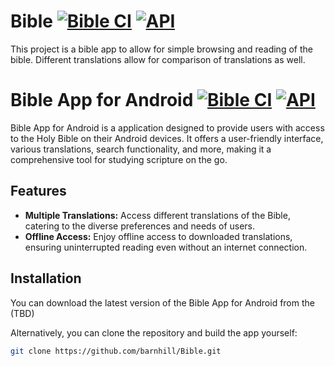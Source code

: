 # Bible [![Bible CI](https://github.com/barnhill/Bible/actions/workflows/android.yml/badge.svg)](https://github.com/barnhill/Bible/actions/workflows/android.yml) [![API](https://img.shields.io/badge/API-21%2B-brightgreen.svg?style=flat)](https://android-arsenal.com/api?level=21)
This project is a bible app to allow for simple browsing and reading of the bible.  Different translations allow for comparison of translations as well.

# Bible App for Android [![Bible CI](https://github.com/barnhill/Bible/actions/workflows/android.yml/badge.svg)](https://github.com/barnhill/Bible/actions/workflows/android.yml) [![API](https://img.shields.io/badge/API-21%2B-brightgreen.svg?style=flat)](https://android-arsenal.com/api?level=21)

Bible App for Android is a application designed to provide users with access to the Holy Bible on their Android devices. It offers a user-friendly interface, various translations, search functionality, and more, making it a comprehensive tool for studying scripture on the go.

## Features

- **Multiple Translations:** Access different translations of the Bible, catering to the diverse preferences and needs of users.
- **Offline Access:** Enjoy offline access to downloaded translations, ensuring uninterrupted reading even without an internet connection.

## Installation

You can download the latest version of the Bible App for Android from the (TBD)

Alternatively, you can clone the repository and build the app yourself:

```bash
git clone https://github.com/barnhill/Bible.git
